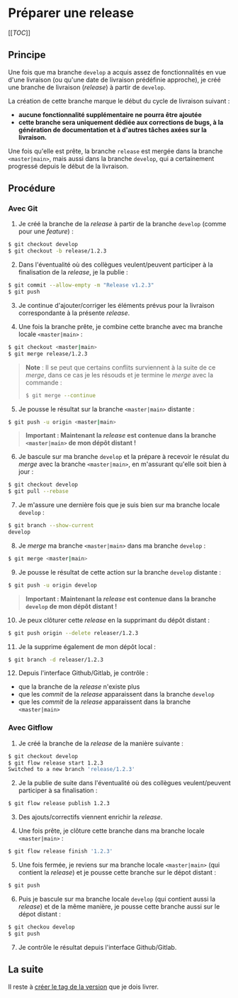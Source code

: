 # Préparer une release

[[_TOC_]]

## Principe

Une fois que ma branche `develop` a acquis assez de fonctionnalités en vue d'une livraison (ou qu'une date de livraison prédéfinie approche), je créé une branche de livraison (_release_) à partir de `develop`.

La création de cette branche marque le début du cycle de livraison suivant : 
* **aucune fonctionnalité supplémentaire ne pourra être ajoutée**
* **cette branche sera uniquement dédiée aux corrections de bugs, à la génération de documentation et à d'autres tâches axées sur la livraison.**

Une fois qu'elle est prête, la branche `release` est mergée dans la branche `<master|main>`, mais aussi dans la branche `develop`, qui a certainement progressé depuis le début de la livraison.

## Procédure

### Avec Git

1. Je créé la branche de la _release_ à partir de la branche `develop` (comme pour une _feature_) :
```sh
$ git checkout develop
$ git checkout -b release/1.2.3
```

2. Dans l'éventualité où des collègues veulent/peuvent participer à la finalisation de la _release_, je la publie :
```sh
$ git commit --allow-empty -m "Release v1.2.3"
$ git push
```

3. Je continue d'ajouter/corriger les éléments prévus pour la livraison correspondante à la présente _release_.

4. Une fois la branche prête, je combine cette branche avec ma branche locale `<master|main>` :
```sh
$ git checkout <master|main>
$ git merge release/1.2.3
```

>**Note** : Il se peut que certains conflits surviennent à la suite de ce _merge_, dans ce cas je les résouds et je termine le _merge_ avec la commande : 
>
>```sh
>$ git merge --continue
>```

5. Je pousse le résultat sur la branche `<master|main>` distante :
```sh
$ git push -u origin <master|main>
```

>**Important : Maintenant la _release_ est contenue dans la branche `<master|main>` de mon dépôt distant !**

6. Je bascule sur ma branche `develop` et la prépare à recevoir le résulat du _merge_ avec la branche `<master|main>`, en m'assurant qu'elle soit bien à jour :
```sh
$ git checkout develop
$ git pull --rebase
```

7. Je m'assure une dernière fois que je suis bien sur ma branche locale `develop` :
```sh
$ git branch --show-current
develop
```

8. Je _merge_ ma branche `<master|main>` dans ma branche `develop` :
```sh
$ git merge <master|main>
```

9. Je pousse le résultat de cette action sur la branche `develop` distante :
```sh
$ git push -u origin develop
```

>**Important : Maintenant la _release_ est contenue dans la branche `develop` de mon dépôt distant !**

10. Je peux clôturer cette _release_ en la supprimant du dépôt distant :
```sh
$ git push origin --delete releaser/1.2.3
```

11. Je la supprime également de mon dépôt local :
```sh
$ git branch -d releaser/1.2.3
```

12. Depuis l'interface Github/Gitlab, je contrôle :
   * que la branche de la _release_ n'existe plus
   * que les _commit_ de la _release_ apparaissent dans la branche `develop`
   * que les _commit_ de la _release_ apparaissent dans la branche `<master|main>`


### Avec Gitflow

1. Je créé la branche de la _release_ de la manière suivante :
```sh
$ git checkout develop
$ git flow release start 1.2.3
Switched to a new branch 'release/1.2.3'
```

2. Je la publie de suite dans l'éventualité où des collègues veulent/peuvent participer à sa finalisation :
```sh
$ git flow release publish 1.2.3
```

3. Des ajouts/correctifs viennent enrichir la _release_.

4. Une fois prête, je clôture cette branche dans ma branche locale `<master|main>` :
```sh
$ git flow release finish '1.2.3'
```

5. Une fois fermée, je reviens sur ma branche locale `<master|main>` (qui contient la _release_) et je pousse cette branche sur le dépot distant :
```sh
$ git push
```

6. Puis je bascule sur ma branche locale `develop` (qui contient aussi la _release_) et de la même manière, je pousse cette branche aussi sur le dépot distant :
```sh
$ git checkou develop
$ git push
```

7. Je contrôle le résultat depuis l'interface Github/Gitlab.

## La suite

Il reste à [créer le tag de la version](04-creer-un-tag-de-livraison.md) que je dois livrer.